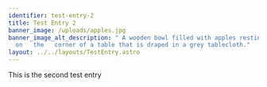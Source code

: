 ```yaml
---
identifier: test-entry-2
title: Test Entry 2
banner_image: /uploads/apples.jpg
banner_image_alt_description: " A wooden bowl filled with apples resting
  on   the   corner of a table that is draped in a grey tablecloth."
layout: ../../layouts/TestEntry.astro
---
```

This is the second test entry